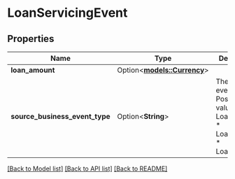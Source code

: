 # LoanServicingEvent

## Properties

Name | Type | Description | Notes
------------ | ------------- | ------------- | -------------
**loan_amount** | Option<[**models::Currency**](Currency.md)> |  | [optional]
**source_business_event_type** | Option<**String**> | The type of event.  Possible values:  * LoanAdvance  * LoanPayment  * LoanRefund | [optional]

[[Back to Model list]](../README.md#documentation-for-models) [[Back to API list]](../README.md#documentation-for-api-endpoints) [[Back to README]](../README.md)


